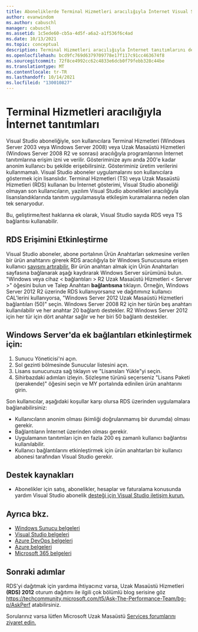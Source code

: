 ```yaml
---
title: Aboneliklerde Terminal Hizmetleri aracılığıyla İnternet Visual Studio tanıtımları| Microsoft Docs
author: evanwindom
ms.author: cabuschl
manager: cabuschl
ms.assetid: 1c5ede60-cb5a-4d5f-a6a2-a1f536f6c4ad
ms.date: 10/13/2021
ms.topic: conceptual
description: Terminal Hizmetleri aracılığıyla İnternet tanıtımlarını desteklemek ve RDS erişimini etkinleştirmek için ürün anahtarlarını kullanmayı öğrenin
ms.openlocfilehash: bcd9fc769d6379709778e17f117c91cc463674f8
ms.sourcegitcommit: 72f8ce4992cc62c4833e6dcb0f79febb328c44be
ms.translationtype: MT
ms.contentlocale: tr-TR
ms.lasthandoff: 10/14/2021
ms.locfileid: "130010827"
---
```

# <a name="internet-demonstrations-via-terminal-services"></a>Terminal Hizmetleri aracılığıyla İnternet tanıtımları
Visual Studio aboneliğiyle, son kullanıcılara Terminal Hizmetleri (Windows Server 2003 veya Windows Server 2008) veya Uzak Masaüstü Hizmetleri (Windows Server 2008 R2 ve sonrası) aracılığıyla programlarının İnternet tanıtımlarına erişim izni ve verilir. Gösteriminize aynı anda 200'e kadar anonim kullanıcı bu şekilde erişebilirsiniz. Gösteriminiz üretim verilerini kullanmamalı. Visual Studio aboneler uygulamalarını son kullanıcılara göstermek için lisanslıdır. Terminal Hizmetleri (TS) veya Uzak Masaüstü Hizmetleri (RDS) kullanan bu İnternet gösterimi, Visual Studio aboneliği olmayan son kullanıcıların, yazılım Visual Studio abonelikleri aracılığıyla lisanslandıklarında tanıtım uygulamasıyla etkileşim kuramalarına neden olan tek senaryodur.

Bu, geliştirme/test haklarına ek olarak, Visual Studio sayıda RDS veya TS bağlantısı kullanabilir.

## <a name="enabling-rds-access"></a>RDS Erişimini Etkinleştirme
Visual Studio aboneler, abone portalının Ürün Anahtarları sekmesine verilen bir ürün anahtarını girerek RDS aracılığıyla [](https://my.visualstudio.com/productkeys?wt.mc_id=o~msft~docs) bir Windows Sunucusuna erişen kullanıcı [sayısını artırabilir.](https://my.visualstudio.com?wt.mc_id=o~msft~docs) Bir ürün anahtarı almak için Ürün Anahtarları sayfasına bağlanarak aşağı kaydırarak Windows Server sürümünü bulun. "Windows veya cihaz < bağlantıları > R2 Uzak Masaüstü Hizmetleri < Server >" öğesini bulun ve Talep Anahtarı **bağlantısına** tıklayın. Örneğin, Windows Server 2012 R2 üzerinde RDS kullanıyorsanız ve dağıtımınız kullanıcı CAL'lerini kullanıyorsa, "Windows Server 2012 Uzak Masaüstü Hizmetleri bağlantıları (50)" seçin.
Windows Server 2008 R2 için her türün beş anahtarı kullanılabilir ve her anahtar 20 bağlantı destekler. R2 Windows Server 2012 için her tür için dört anahtar sağlır ve her biri 50 bağlantı destekler.

## <a name="to-enable-additional-connections-in-windows-server"></a>Windows Server'da ek bağlantıları etkinleştirmek için:
1. Sunucu Yöneticisi'ni açın.
2. Sol gezinti bölmesinde Sunucular listesini açın.
3. Lisans sunucunuza sağ tıklayın ve "Lisansları Yükle"yi seçin.
4. Sihirbazdaki adımları izleyin.  Sözleşme türünü seçerseniz "Lisans Paketi (perakende)" öğesini seçin ve MY portalında edinilen ürün anahtarını girin.

Son kullanıcılar, aşağıdaki koşullar karşı olursa RDS üzerinden uygulamalara bağlanabilirsiniz:
- Kullanıcıların anonim olması (kimliği doğrulanmamış bir durumda) olması gerekir.
- Bağlantıların İnternet üzerinden olması gerekir.
- Uygulamanın tanıtımları için en fazla 200 eş zamanlı kullanıcı bağlantısı kullanılabilir.
- Kullanıcı bağlantılarını etkinleştirmek için ürün anahtarları bir kullanıcı abonesi tarafından Visual Studio gerekir.

## <a name="support-resources"></a>Destek kaynakları
- Abonelikler için satış, abonelikler, hesaplar ve faturalama konusunda yardım Visual Studio abonelik [desteği için Visual Studio iletişim kurun.](https://aka.ms/vssubscriberhelp)

## <a name="see-also"></a>Ayrıca bkz.
- [Windows Sunucu belgeleri](/windows-server/)
- [Visual Studio belgeleri](/visualstudio/)
- [Azure DevOps belgeleri](/azure/devops/)
- [Azure belgeleri](/azure/)
- [Microsoft 365 belgeleri](/microsoft-365/)

## <a name="next-steps"></a>Sonraki adımlar
RDS'yi dağıtmak için yardıma ihtiyacınız varsa, Uzak Masaüstü Hizmetleri **(RDS) 2012** oturum dağıtımı ile ilgili çok bölümlü blog serisine göz https://techcommunity.microsoft.com/t5/Ask-The-Performance-Team/bg-p/AskPerf atabilirsiniz. 

Sorularınız varsa lütfen Microsoft Uzak Masaüstü [Services forumlarını ziyaret edin.](https://social.technet.microsoft.com/Forums/windowsserver/home?forum=winserverTS)